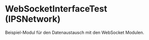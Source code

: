 # WebSocketInterfaceTest (IPSNetwork)

Beispiel-Modul für den Datenaustausch mit den WebSocket Modulen.

